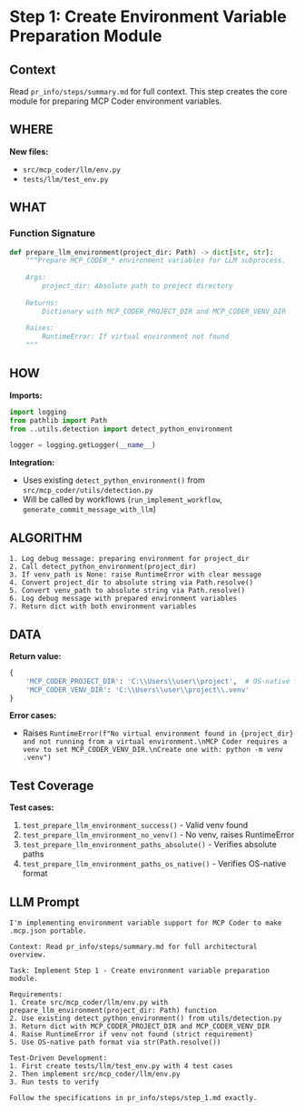 # Step 1: Create Environment Variable Preparation Module

## Context
Read `pr_info/steps/summary.md` for full context. This step creates the core module for preparing MCP Coder environment variables.

## WHERE

**New files:**
- `src/mcp_coder/llm/env.py`
- `tests/llm/test_env.py`

## WHAT

### Function Signature
```python
def prepare_llm_environment(project_dir: Path) -> dict[str, str]:
    """Prepare MCP_CODER_* environment variables for LLM subprocess.
    
    Args:
        project_dir: Absolute path to project directory
        
    Returns:
        Dictionary with MCP_CODER_PROJECT_DIR and MCP_CODER_VENV_DIR
        
    Raises:
        RuntimeError: If virtual environment not found
    """
```

## HOW

**Imports:**
```python
import logging
from pathlib import Path
from ..utils.detection import detect_python_environment

logger = logging.getLogger(__name__)
```

**Integration:**
- Uses existing `detect_python_environment()` from `src/mcp_coder/utils/detection.py`
- Will be called by workflows (`run_implement_workflow`, `generate_commit_message_with_llm`)

## ALGORITHM

```
1. Log debug message: preparing environment for project_dir
2. Call detect_python_environment(project_dir)
3. If venv_path is None: raise RuntimeError with clear message
4. Convert project_dir to absolute string via Path.resolve()
5. Convert venv_path to absolute string via Path.resolve()
6. Log debug message with prepared environment variables
7. Return dict with both environment variables
```

## DATA

**Return value:**
```python
{
    'MCP_CODER_PROJECT_DIR': 'C:\\Users\\user\\project',  # OS-native format
    'MCP_CODER_VENV_DIR': 'C:\\Users\\user\\project\\.venv'
}
```

**Error cases:**
- Raises `RuntimeError(f"No virtual environment found in {project_dir} and not running from a virtual environment.\nMCP Coder requires a venv to set MCP_CODER_VENV_DIR.\nCreate one with: python -m venv .venv")`

## Test Coverage

**Test cases:**
1. `test_prepare_llm_environment_success()` - Valid venv found
2. `test_prepare_llm_environment_no_venv()` - No venv, raises RuntimeError
3. `test_prepare_llm_environment_paths_absolute()` - Verifies absolute paths
4. `test_prepare_llm_environment_paths_os_native()` - Verifies OS-native format

## LLM Prompt

```
I'm implementing environment variable support for MCP Coder to make .mcp.json portable.

Context: Read pr_info/steps/summary.md for full architectural overview.

Task: Implement Step 1 - Create environment variable preparation module.

Requirements:
1. Create src/mcp_coder/llm/env.py with prepare_llm_environment(project_dir: Path) function
2. Use existing detect_python_environment() from utils/detection.py
3. Return dict with MCP_CODER_PROJECT_DIR and MCP_CODER_VENV_DIR
4. Raise RuntimeError if venv not found (strict requirement)
5. Use OS-native path format via str(Path.resolve())

Test-Driven Development:
1. First create tests/llm/test_env.py with 4 test cases
2. Then implement src/mcp_coder/llm/env.py
3. Run tests to verify

Follow the specifications in pr_info/steps/step_1.md exactly.
```
